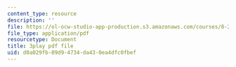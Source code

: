 ```yaml
---
content_type: resource
description: ''
file: https://ol-ocw-studio-app-production.s3.amazonaws.com/courses/8-20-introduction-to-special-relativity-january-iap-2021/d0a029fb09d94734da430ea4dfc0fbef_VOlOArfGRqQ.pdf
file_type: application/pdf
resourcetype: Document
title: 3play pdf file
uid: d0a029fb-09d9-4734-da43-0ea4dfc0fbef
---
```

